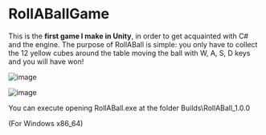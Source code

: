 # RollABallGame
This is the **first game I make in Unity**, in order to get acquainted with C# and the engine. The purpose of RollABall is simple: you only have to collect the 12 yellow cubes around the table moving the ball with W, A, S, D keys and you will have won!

![image](https://user-images.githubusercontent.com/78866641/174446714-341f46ad-fd3a-4f63-b5aa-da13356223f2.png)

![image](https://user-images.githubusercontent.com/78866641/174446740-b16bd964-602b-4afa-bf74-9809cbb5df3b.png)

You can execute opening RollABall.exe at the folder Builds\RollABall_1.0.0

(For Windows x86_64)
